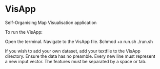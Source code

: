 # VisApp
Self-Organising Map Visualisation application

To run the VisApp:

Open the terminal.
Navigate to the VisApp file.
$chmod +x run.sh
./run.sh

If you wish to add your own dataset, add your textfile to the VisApp directory. Ensure the data has no preamble. Every new line must represent a new input vector. The features must be separated by a space or tab.
